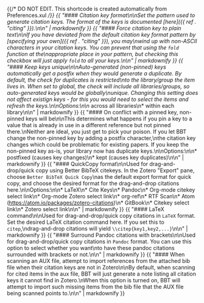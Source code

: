 {{/* DO NOT EDIT. This shortcode is created automatically from Preferences.xul */}}
{{ "#### Citation key format\n\nSet the pattern used to generate citation keys. The format of the keys is documented [here]({{ ref . \"citing\" }}).\n\n" | markdownify }}
{{ "#### Force citation key to plain text\n\nIf you have deviated from the default citation key format pattern by [specifying your own]({{ ref . \"citing\" }}), you may\nwind up with non-ASCII characters in your citation keys. You can prevent that using the `fold` function at the\nappropriate place in your pattern, but checking this checkbox will just apply `fold` to all your keys.\n\n" | markdownify }}
{{ "#### Keep keys unique\n\nAuto-generated (non-pinned) keys automatically get a postfix when they would generate a duplicate. By default, the check for duplicates is restricted\nto the library/group the item lives in. When set to global, the check will include all libraries/groups, so auto-generated keys would be globally\nunique. Changing this setting *does not* affect existign keys - for this you would need to select the items and refresh the keys.\n\nOptions:\n\n* across all libraries\n* within each library\n\n" | markdownify }}
{{ "#### On conflict with a pinned key, non-pinned keys will be\n\nThis determines what happens if you pin a key to a value that is already in use in a different reference but not pinned there.\nNeither are ideal, you just get to pick your poison. If you let BBT change the non-pinned key by adding a postfix character,\nthe citation key changes which could be problematic for existing papers. If you keep the non-pinned key as-is, your library now has duplicate keys.\n\nOptions:\n\n* postfixed (causes key changes)\n* kept (causes key duplicates)\n\n" | markdownify }}
{{ "#### QuickCopy format\n\nUsed for drag-and-drop/quick copy using Better BibTeX citekeys. In the Zotero \"Export\" pane, choose `Better BibTeX Quick Copy`\nas the default export format for quick copy, and choose the desired format for the drag-and-drop citations here.\n\nOptions:\n\n* LaTeX\n* Cite Keys\n* Pandoc\n* Org-mode citekey select link\n* Org-mode Zotero select link\n* org-ref\n* RTF Scan\n* Atom (https://atom.io/packages/zotero-citations)\n* GitBook\n* Citekey select link\n* Zotero select link\n\n" | markdownify }}
{{ "#### LaTeX command\n\nUsed for drag-and-drop/quick copy citations in `LaTeX` format. Set the desired LaTeX citation command here. If you set this to `citep`,\ndrag-and-drop citations will yield `\\citep{key1,key2,...}`\n\n" | markdownify }}
{{ "#### Surround Pandoc citations with brackets\n\nUsed for drag-and-drop/quick copy citations in `Pandoc` format. You can use this option to select whether you want\nto have these pandoc citations surrounded with brackets or not.\n\n" | markdownify }}
{{ "#### When scanning an AUX file, attempt to import references from the attached bib file when their citation keys are not in Zotero\n\nBy default, when scanning for cited items in the aux file, BBT will just generate a note listing all citation keys it cannot find in Zotero.\nWhen this option is turned on, BBT will attempt to import such missing items from the bib file that the AUX file being scanned points to.\n\n" | markdownify }}

